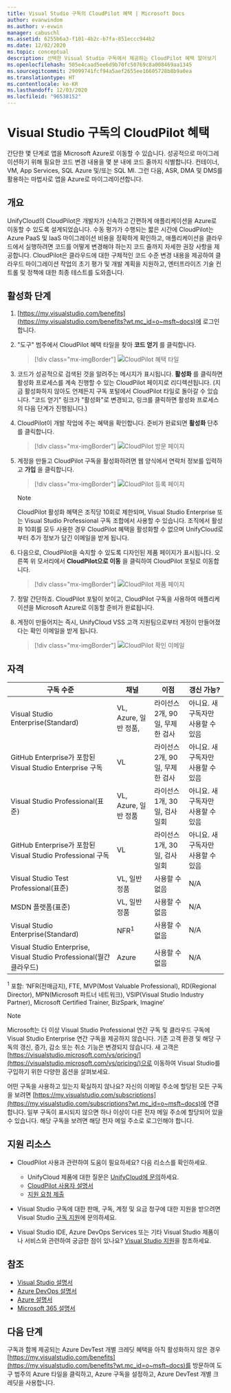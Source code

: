 ```yaml
---
title: Visual Studio 구독의 CloudPilot 혜택 | Microsoft Docs
author: evanwindom
ms.author: v-evwin
manager: cabuschl
ms.assetid: 6255b6a3-f101-4b2c-b7fa-851eccc944b2
ms.date: 12/02/2020
ms.topic: conceptual
description: 선택한 Visual Studio 구독에서 제공하는 CloudPilot 혜택 알아보기
ms.openlocfilehash: 505e4caad5ee6d9b70fc50769c8a008469aa1345
ms.sourcegitcommit: 29099741fcf94a5aef2655ee16605728b8b9a0ea
ms.translationtype: HT
ms.contentlocale: ko-KR
ms.lasthandoff: 12/03/2020
ms.locfileid: "96538152"
---
```

# <a name="the-cloudpilot-benefit-in-visual-studio-subscriptions"></a>Visual Studio 구독의 CloudPilot 혜택
간단한 몇 단계로 앱을 Microsoft Azure로 이동할 수 있습니다. 성공적으로 마이그레이션하기 위해 필요한 코드 변경 내용을 몇 분 내에 코드 줄까지 식별합니다. 컨테이너, VM, App Services, SQL Azure 및/또는 SQL MI. 그런 다음, ASR, DMA 및 DMS를 활용하는 마법사로 앱을 Azure로 마이그레이션합니다.

## <a name="overview"></a>개요
UnifyCloud의 CloudPilot은 개발자가 신속하고 간편하게 애플리케이션을 Azure로 이동할 수 있도록 설계되었습니다.  수동 평가가 수행되는 짧은 시간에 CloudPilot는 Azure PaaS 및 IaaS 마이그레이션 비용을 정확하게 확인하고, 애플리케이션을 클라우드에서 실행하려면 코드를 어떻게 변경해야 하는지 코드 줄까지 자세한 권장 사항을 제공합니다. CloudPilot은 클라우드에 대한 구체적인 코드 수준 변경 내용을 제공하여 클라우드 마이그레이션 작업의 초기 평가 및 개발 계획을 지원하고, 엔터프라이즈 기술 컨트롤 및 정책에 대한 최종 테스트를 도와줍니다.

## <a name="activation-steps"></a>활성화 단계
1. [https://my.visualstudio.com/benefits](https://my.visualstudio.com/benefits?wt.mc_id=o~msft~docs)에 로그인합니다.

2. "도구" 범주에서 CloudPilot 혜택 타일을 찾아 **코드 얻기** 를 클릭합니다.

   > [!div class="mx-imgBorder"]
   > ![CloudPilot 혜택 타일](_img/vs-cloudpilot/vs-cloudpilot-tile-ent.png)

0. 코드가 성공적으로 검색된 것을 알려주는 메시지가 표시됩니다.  **활성화** 를 클릭하면 활성화 프로세스를 계속 진행할 수 있는 CloudPilot 페이지로 리디렉션됩니다.  (지금 활성화하지 않아도 언제든지 구독 포털에서 CloudPilot 타일로 돌아갈 수 있습니다.  "코드 얻기" 링크가 "활성화"로 변경되고, 링크를 클릭하면 활성화 프로세스의 다음 단계가 진행됩니다.)

0. CloudPilot이 개발 작업에 주는 혜택을 확인합니다.  준비가 완료되면 **활성화** 단추를 클릭합니다.

   > [!div class="mx-imgBorder"]
   > ![CloudPilot 방문 페이지](_img/vs-cloudpilot/vs-cloudpilot-landing.png)

0. 계정을 만들고 CloudPilot 구독을 활성화하려면 웹 양식에서 연락처 정보를 입력하고 **가입** 을 클릭합니다.

   > [!div class="mx-imgBorder"]
   > ![CloudPilot 등록 페이지](_img/vs-cloudpilot/vs-cloudpilot-register.png)

   > [!NOTE]
   > CloudPilot 활성화 혜택은 조직당 10회로 제한되며, Visual Studio Enterprise 또는 Visual Studio Professional 구독 조합에서 사용할 수 있습니다.  조직에서 활성화 10회를 모두 사용한 경우 CloudPilot 혜택을 활성화할 수 없으며 UnifyCloud로부터 추가 정보가 담긴 이메일을 받게 됩니다.

0. 다음으로, CloudPilot을 숙지할 수 있도록 디자인된 제품 페이지가 표시됩니다.  오른쪽 위 모서리에서 **CloudPilot으로 이동** 을 클릭하여 CloudPilot 포털로 이동합니다.

    > [!div class="mx-imgBorder"]
    > ![CloudPilot 제품 페이지](_img/vs-cloudpilot/vs-cloudpilot-navigate.png)

0. 정말 간단하죠.  CloudPilot 포털이 보이고, CloudPilot 구독을 사용하여 애플리케이션을 Microsoft Azure로 이동할 준비가 완료됩니다.

0. 계정이 만들어지는 즉시, UnifyCloud VSS 고객 지원팀으로부터 계정이 만들어졌다는 확인 이메일을 받게 됩니다.

    > [!div class="mx-imgBorder"]
    > ![CloudPilot 확인 이메일](_img/vs-cloudpilot/vs-cloudpilot-email.png)

## <a name="eligibility"></a>자격

| 구독 수준                                                 |     채널                                            | 이점                                                          | 갱신 가능?    |
|--------------------------------------------------------------------|---------------------------------------------------------|------------------------------------------------------------------|---------------|
| Visual Studio Enterprise(Standard)   | VL, Azure, 일반 정품, | 라이선스 2개, 90일, 무제한 검사       |  아니요.  새 구독자만 사용할 수 있음          |
| GitHub Enterprise가 포함된 Visual Studio Enterprise 구독   | VL | 라이선스 2개, 90일, 무제한 검사       |  아니요.  새 구독자만 사용할 수 있음          |
| Visual Studio Professional(표준) | VL, Azure, 일반 정품                                       | 라이선스 1개, 30일, 검사 일회                                                            |  아니요.  새 구독자만 사용할 수 있음           |
| GitHub Enterprise가 포함된 Visual Studio Professional 구독 | VL | 라이선스 1개, 30일, 검사 일회                                                            |  아니요.  새 구독자만 사용할 수 있음           |
| Visual Studio Test Professional(표준)                         | VL, 일반 정품                                              | 사용할 수 없음                                             |  N/A           |
| MSDN 플랫폼(표준)                                          | VL, 일반 정품                                              | 사용할 수 없음                                              |  N/A          |
| Visual Studio Enterprise(Standard)  | NFR<sup>1</sup> |사용할 수 없음  | N/A |
| Visual Studio Enterprise, Visual Studio Professional(월간 클라우드) | Azure | 사용할 수 없음 | N/A |

<sup>1</sup>  포함:  ‘NFR(전매금지), FTE, MVP(Most Valuable Professional), RD(Regional Director), MPN(Microsoft 파트너 네트워크), VSIP(Visual Studio Industry Partner), Microsoft Certified Trainer, BizSpark, Imagine’

> [!NOTE]
> Microsoft는 더 이상 Visual Studio Professional 연간 구독 및 클라우드 구독에 Visual Studio Enterprise 연간 구독을 제공하지 않습니다. 기존 고객 환경 및 해당 구독의 갱신, 증가, 감소 또는 취소 기능은 변경되지 않습니다. 새 고객은 [https://visualstudio.microsoft.com/vs/pricing/](https://visualstudio.microsoft.com/vs/pricing/)으로 이동하여 Visual Studio를 구입하기 위한 다양한 옵션을 살펴보세요.

어떤 구독을 사용하고 있는지 확실하지 않나요?  자신의 이메일 주소에 할당된 모든 구독을 보려면 [https://my.visualstudio.com/subscriptions](https://my.visualstudio.com/subscriptions?wt.mc_id=o~msft~docs)에 연결합니다. 일부 구독이 표시되지 않으면 하나 이상이 다른 전자 메일 주소에 할당되어 있을 수 있습니다.  해당 구독을 보려면 해당 전자 메일 주소로 로그인해야 합니다.

## <a name="support-resources"></a>지원 리소스
- CloudPilot 사용과 관련하여 도움이 필요하세요?  다음 리소스를 확인하세요.
  - UnifyCloud 제품에 대한 질문은 [UnifyCloud에 문의](https://www.unifycloud.com/contacts/)하세요.
  - [CloudPilot 사용자 설명서](https://www.cloudatlasinc.com/cloudpilot/doc/CloudPilot-User-Manual.pdf )
  - [지원 요청 제출](https://support.datacamp.com/hc/requests/new)

- Visual Studio 구독에 대한 판매, 구독, 계정 및 요금 청구에 대한 지원을 받으려면 Visual Studio [구독 지원](https://visualstudio.microsoft.com/subscriptions/support/)에 문의하세요.
- Visual Studio IDE, Azure DevOps Services 또는 기타 Visual Studio 제품이나 서비스와 관련하여 궁금한 점이 있나요?  [Visual Studio 지원](https://visualstudio.microsoft.com/support/)을 참조하세요.

## <a name="see-also"></a>참조
- [Visual Studio 설명서](/visualstudio/)
- [Azure DevOps 설명서](/azure/devops/)
- [Azure 설명서](/azure/)
- [Microsoft 365 설명서](/microsoft-365/)

## <a name="next-steps"></a>다음 단계
구독과 함께 제공되는 Azure DevTest 개별 크레딧 혜택을 아직 활성화하지 않은 경우 [https://my.visualstudio.com/benefits](https://my.visualstudio.com/benefits?wt.mc_id=o~msft~docs)를 방문하여 도구 범주의 Azure 타일을 클릭하고, Azure 구독을 설정하고, Azure DevTest 개별 크레딧을 사용합니다.